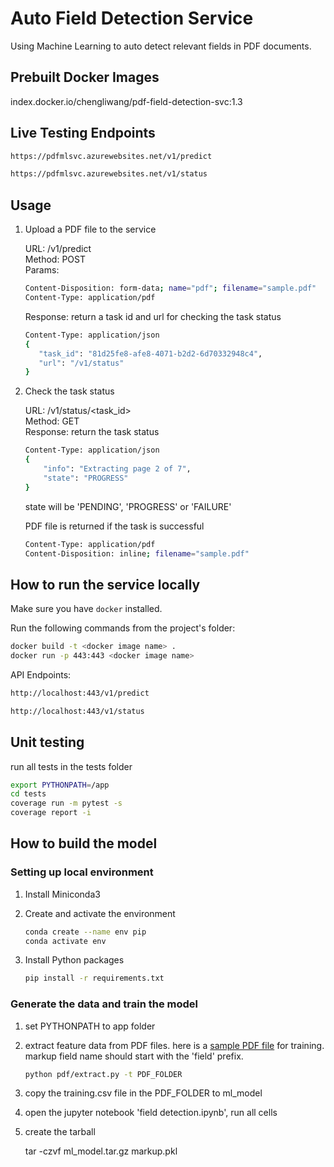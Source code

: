 # Auto Field Detection Service

Using Machine Learning to auto detect relevant fields in PDF documents.

## Prebuilt Docker Images

index.docker.io/chengliwang/pdf-field-detection-svc:1.3

## Live Testing Endpoints

```bash
https://pdfmlsvc.azurewebsites.net/v1/predict

https://pdfmlsvc.azurewebsites.net/v1/status
```

## Usage

1. Upload a PDF file to the service  

   URL: /v1/predict   
   Method: POST   
   Params:

   ```bash
   Content-Disposition: form-data; name="pdf"; filename="sample.pdf"  
   Content-Type: application/pdf
   ```

   Response: return a task id and url for checking the task status

   ```bash
   Content-Type: application/json
   {  
      "task_id": "81d25fe8-afe8-4071-b2d2-6d70332948c4",  
      "url": "/v1/status"  
   }  
   ```
   
1. Check the task status   

   URL: /v1/status/<task_id>   
   Method: GET   
   Response: return the task status
   
   ```bash
   Content-Type: application/json
   {  
       "info": "Extracting page 2 of 7",  
       "state": "PROGRESS"  
   }  
   ```

   state will be 'PENDING', 'PROGRESS' or 'FAILURE'
   
   PDF file is returned if the task is successful
   
   ```bash
   Content-Type: application/pdf  
   Content-Disposition: inline; filename="sample.pdf"  
   ```

## How to run the service locally

Make sure you have `docker` installed.

Run the following commands from the project's folder:

```bash
docker build -t <docker image name> .
docker run -p 443:443 <docker image name>
```

API Endpoints:   

```bash
http://localhost:443/v1/predict

http://localhost:443/v1/status
```

## Unit testing

run all tests in the tests folder 

```bash
export PYTHONPATH=/app
cd tests
coverage run -m pytest -s
coverage report -i
```


## How to build the model

### Setting up local environment

1. Install Miniconda3
   
1. Create and activate the environment 

   ```bash
   conda create --name env pip
   conda activate env
   ```

1. Install Python packages

   ```bash
   pip install -r requirements.txt
   ```

### Generate the data and train the model

1. set PYTHONPATH to app folder

1. extract feature data from PDF files. here is a [sample PDF file](app/tests/data/train.pdf) for training. markup field name should start with the 'field' prefix.

   ```bash
   python pdf/extract.py -t PDF_FOLDER
   ```
   
1. copy the training.csv file in the PDF_FOLDER to ml_model

1. open the jupyter notebook 'field detection.ipynb', run all cells

1. create the tarball

   tar -czvf ml_model.tar.gz markup.pkl